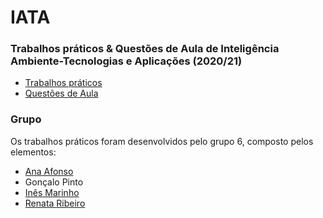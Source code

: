 # IATA
### Trabalhos práticos & Questões de Aula de Inteligência Ambiente-Tecnologias e Aplicações (2020/21)
* [Trabalhos práticos](Trabalhos_Práticos/)
* [Questões de Aula](Questões_de_Aula/)
### Grupo
Os trabalhos práticos foram desenvolvidos pelo grupo 6, composto pelos elementos:
* [Ana Afonso](https://github.com/AnaBeatriz2)
* Gonçalo Pinto
* [Inês Marinho](https://github.com/inesmarinho)
* [Renata Ribeiro](https://github.com/renataR30)